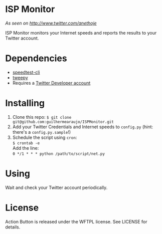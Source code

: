 # ISP Monitor
_As seen on http://www.twitter.com/anethoje_

ISP Monitor monitors your Internet speeds and reports the results to your Twitter account.

# Dependencies
* [speedtest-cli](https://github.com/sivel/speedtest-cli)
* [tweepy](https://github.com/tweepy/tweepy)
* Requires a [Twitter Developer account](http://dev.twitter.com)

# Installing
1. Clone this repo: `$ git clone git@github.com:guilhermearaujo/ISPMonitor.git`
2. Add your Twitter Credentials and Internet speeds to `config.py` (hint: there's a `config.py.sample`!)
3. Schedule the script using `cron`:  
  `$ crontab -e`  
  Add the line:  
  `0 */1 * * * python /path/to/script/net.py`

# Using
Wait and check your Twitter account periodically.

# License

Action Button is released under the WFTPL license. See LICENSE for details.
